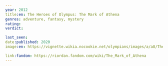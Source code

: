```yaml
---
year: 2012
title:en: The Heroes of Olympus: The Mark of Athena
genres: adventure, fantasy, mystery
rating:
verdict:

last_seen:
date:published: 2020
image:en: https://vignette.wikia.nocookie.net/olympians/images/a/a8/The_Mark_of_Athena.jpeg/revision/latest?cb=20130330182357

link:fandom: https://riordan.fandom.com/wiki/The_Mark_of_Athena
---
```

